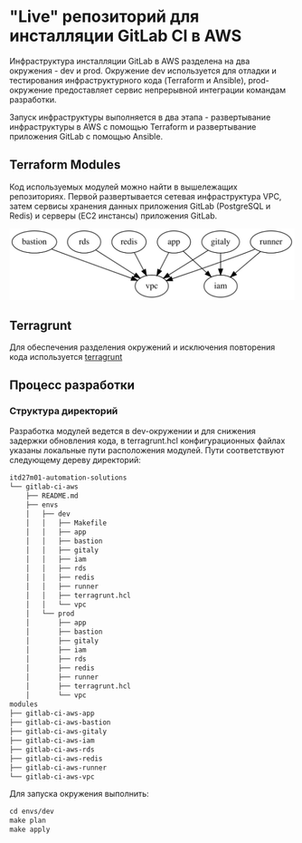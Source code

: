 # "Live" репозиторий для инсталляции GitLab CI в AWS

Инфраструктура инсталляции GitLab в AWS разделена на два окружения - dev и prod.
Окружение dev используется для отладки и тестирования инфраструктурного кода (Terraform и Ansible),
prod-окружение предоставляет сервис непрерывной интеграции командам разработки.

Запуск инфраструктуры выполняется в два этапа - развертывание инфраструктуры в AWS
с помощью Terraform и развертывание приложения GitLab с помощью Ansible.

## Terraform Modules

Код используемых модулей можно найти в вышележащих репозиториях. Первой развертывается сетевая инфраструктура VPC,
затем сервисы хранения данных приложения GitLab (PostgreSQL и Redis) и серверы (EC2 инстансы) приложения GitLab.

![Alt text](./graph.svg)

## Terragrunt

Для обеспечения разделения окружений и исключения повторения кода используется [terragrunt](https://terragrunt.gruntwork.io/)

## Процесс разработки

### Структура директорий
Разработка модулей ведется в dev-окружении и для снижения задержки обновления кода, в terragrunt.hcl
конфигурационных файлах указаны локальные пути расположения модулей. Пути соответствуют следующему дереву директорий:

```
itd27m01-automation-solutions
└── gitlab-ci-aws
    ├── README.md
    ├── envs
    │   ├── dev
    │   │   ├── Makefile
    │   │   ├── app
    │   │   ├── bastion
    │   │   ├── gitaly
    │   │   ├── iam
    │   │   ├── rds
    │   │   ├── redis
    │   │   ├── runner
    │   │   ├── terragrunt.hcl
    │   │   └── vpc
    │   └── prod
    │       ├── app
    │       ├── bastion
    │       ├── gitaly
    │       ├── iam
    │       ├── rds
    │       ├── redis
    │       ├── runner
    │       ├── terragrunt.hcl
    │       └── vpc
modules
├── gitlab-ci-aws-app
├── gitlab-ci-aws-bastion
├── gitlab-ci-aws-gitaly
├── gitlab-ci-aws-iam
├── gitlab-ci-aws-rds
├── gitlab-ci-aws-redis
├── gitlab-ci-aws-runner
└── gitlab-ci-aws-vpc
```

Для запуска окружения выполнить:

```
cd envs/dev
make plan
make apply
```

